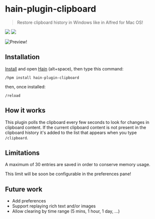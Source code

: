 # hain-plugin-clipboard
> Restore clipboard history in Windows like in Alfred for Mac OS!

![](https://img.shields.io/npm/v/hain-plugin-clipboard.svg) ![](https://img.shields.io/npm/dm/hain-plugin-clipboard.svg)

![Preview!](https://cloud.githubusercontent.com/assets/1255926/15283851/240ff918-1b80-11e6-9910-9f20db21deb3.png)

## Installation

[Install](https://github.com/appetizermonster/hain/releases) and open [Hain](https://github.com/appetizermonster/hain) (alt+space), then type this command: 
```
/hpm install hain-plugin-clipboard
```
then, once installed:
```
/reload
```

## How it works

This plugin polls the clipboard every few seconds to look for changes in clipboard content.
If the current clipboard content is not present in the clipboard history it's added to the list that appears when you type `/clipboard`.

## Limitations

A maximum of 30 entries are saved in order to conserve memory usage.

This limit will be soon be configurable in the preferences pane!

## Future work

- Add preferences
- Support replaying rich text and/or images
- Allow clearing by time range (5 mins, 1 hour, 1 day, ...)
